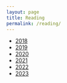 ```yaml
---
layout: page
title: Reading 
permalink: /reading/
---
```


<div class="text-card">
  <ul>
    <li><a href="/reading/2018">2018</a></li>
    <li><a href="/reading/2019">2019</a></li>
    <li><a href="/reading/2020">2020</a></li>
    <li><a href="/reading/2021">2021</a></li>
    <li><a href="/reading/2022">2022</a></li>
    <li><a href="/reading/2023">2023</a></li>
  </ul>
</div> 
